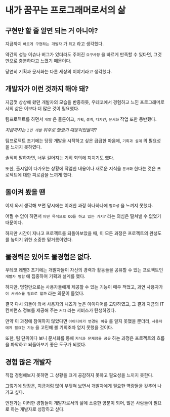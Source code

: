 # 내가 꿈꾸는 프로그래머로서의 삶



## 구현만 할 줄 알면 되는 거 아니야?

지금까지 `빠르게 구현하는 개발자` 가 `최고` 라고 생각했다.

약간의 성능 이슈나 버그가 있더라도 주어진 `요구사항` 을 빠르게 만족할 수 있다면, 그것만으로 충분하다고 느꼈기 때문이다.

당연히 기획과 문서화는 다른 세상의 이야기라고 생각했다.

## 개발자가 이런 것까지 해야 돼?

지금껏 상상해 왔던 개발자의 모습을 반증하듯, 우테코에서 경험하고 느낀 프로그래머로서의 삶은 이보다 더 많은 것이 필요했다.

팀프로젝트를 하면서 `개발` 은 물론이고, `기획`, `설계`, `디자인`, `문서화` 작업 또한 동반했다.

_지금까지는 `1인 개발` 위주로 했었기 때문이었을까?_

팀프로젝트 초기에는 당장 개발을 시작하고 싶은 급급한 마음에, `기획과 설계` 의 필요성을 느끼지 못하였다.

솔직히 말하자면, 너무 길어지는 기획 회의에 지치기도 했다.

또한, 출시일이 다가오는 상황에 작업한 내용이나 새로운 지식을 `문서화` 한다는 것은 프로젝트에 대한 피로감을 느끼게 했다.

## 돌이켜 봤을 땐

이제 와서 생각해 보면 당시에는 이러한 과정 하나하나에 `필요성` 을 느끼지 못했다.

어쩔 수 없이 하면서 `어떤 목적으로 OO를 하고 있는 거지?` 라는 의심은 떨쳐낼 수 없었기 때문이다.

하지만 시간이 지나고 프로젝트를 되돌아보았을 때, 이 모든 과정은 프로젝트의 완성도를 높이기 위한 소중한 밑거름이었다.

## 물경력은 있어도 물경험은 없다.

우테코 레벨3 초기에는 개발자들이 자신의 경력과 활동들을 공유할 수 있는 프로젝트인 `개발자 명함` 에 집중하여 기획과 설계를 했다.

하지만, 명함만으로는 사용자들에게 제공할 수 있는 기능이 매우 적었고, 과연 사용자가 `이 서비스를 필요로 할까` 라는 의문이 들었다.

결국 다시 되돌아 와서 사용자의 니즈가 높은 아이디어를 고민하였고, 그 결과 지금의 IT 컨퍼런스 정보를 제공해 주는 `커디` 라는 서비스가 탄생하였다.

만약 이 과정에 참여하지 않았다면 `아이디어가 변경된 이유` 를 알지 못했을 뿐더러, `사용자에게 필요한 기능` 을 고민해 볼 기회조차 얻지 못했을 것이다.

또한, 팀 단위이다 보니 문서화를 통해 `지식과 문제점을 공유` 하는 과정은 프로젝트의 흐름을 파악하고 되돌아보기 좋은 도구가 되었다.

## 경험 많은 개발자

직접 경험해보지 못하면 그 상황을 크게 공감하지 못하고 필요성을 느끼지 못한다.

그렇기에 당장은, 지금처럼 많이 부딪혀 보면서 개발자에게 필요한 역량들을 갖추어 나가고 싶다.

언젠가는 이러한 경험들이 개발자로서의 삶에 소중한 양분이 되어, 많은 사람들이 필요로 하는 개발자로 성장하고 싶다.
